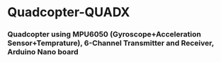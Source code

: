 # Quadcopter-QUADX
### Quadcopter using MPU6050 (Gyroscope+Acceleration Sensor+Temprature), 6-Channel Transmitter and Receiver, Arduino Nano board


